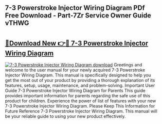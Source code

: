 ## 7-3 Powerstroke Injector Wiring Diagram PDf Free Download - Part-7Zr Service Owner Guide vTHWG

# <h2><a href="http://dfpnuhx.blite.top/?on=7-3+Powerstroke+Injector+Wiring+Diagram">🔗Download New 👉🔴 7-3 Powerstroke Injector Wiring Diagram</a></h2>

[![7-3 Powerstroke Injector Wiring Diagram download](https://i.imgur.com/lujVjoI.png)](http://dfpnuhx.blite.top/?on=7-3+Powerstroke+Injector+Wiring+Diagram)
Greetings and welcome to the user manual for your newly acquired 7-3 Powerstroke Injector Wiring Diagram. This manual is specifically designed to help you get the most out of your product by providing a thorough explanation of its features, setup, usage, maintenance, and problem-solving. Important User Guide 7-3 Powerstroke Injector Wiring Diagram for Parents This guide provides important information for parents regarding the safe use of this product for children. Experience the power of list of features with your new 7-3 Powerstroke Injector Wiring Diagram. Please Keep This Information for Future Reference 7-3 Powerstroke Injector Wiring Diagram. This manual will be your reliable guide to using your new product effectively.
